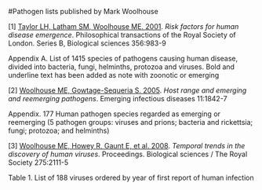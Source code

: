 #Pathogen lists published by Mark Woolhouse

[1] [Taylor LH, Latham SM, Woolhouse ME. 2001](http://rstb.royalsocietypublishing.org/content/356/1411/983.long). *Risk factors for human disease emergence*. Philosophical transactions of the Royal Society of London. Series B, Biological sciences 356:983-9

Appendix A. List of 1415 species of pathogens causing human disease, divided into bacteria, fungi, helminths, protozoa and viruses. Bold and underline text has been added as note with zoonotic or emerging

[2] [Woolhouse ME, Gowtage-Sequeria S. 2005](http://wwwnc.cdc.gov/eid/article/11/12/05-0997_article). *Host range and emerging and reemerging pathogens*. Emerging infectious diseases 11:1842-7

Appendix. 177 Human pathogen species regarded as emerging or reemerging (5 pathogen groups: viruses and prions; bacteria and rickettsia; fungi; protozoa; and helminths)

[3]  [Woolhouse ME, Howey R, Gaunt E, et al. 2008](http://rspb.royalsocietypublishing.org/content/275/1647/2111.long). *Temporal trends in the discovery of human viruses*. Proceedings. Biological sciences / The Royal Society 275:2111-5

Table 1. List of 188 viruses ordered by year of first report of human infection
